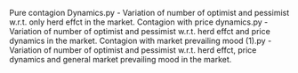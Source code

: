 Pure contagion Dynamics.py - Variation of number of optimist and pessimist w.r.t. only herd effct in the market. 
Contagion with price dynamics.py - Variation of number of optimist and pessimist w.r.t. herd effct and price dynamics in the market. 
Contagion with market prevailing mood (1).py - Variation of number of optimist and pessimist w.r.t. herd effct, price dynamics and general market prevailing mood in the market. 

